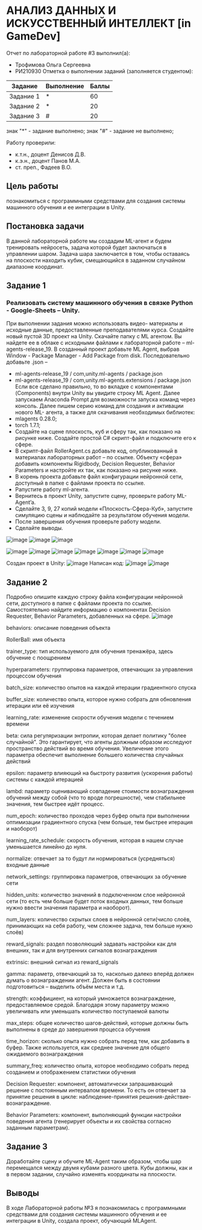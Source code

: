 # АНАЛИЗ ДАННЫХ И ИСКУССТВЕННЫЙ ИНТЕЛЛЕКТ [in GameDev]
Отчет по лабораторной работе #3 выполнил(а):
- Трофимова Ольга Сергеевна
- РИ210930
Отметка о выполнении заданий (заполняется студентом):

| Задание | Выполнение | Баллы |
| ------ | ------ | ------ |
| Задание 1 | * | 60 |
| Задание 2 | * | 20 |
| Задание 3 | # | 20 |

знак "*" - задание выполнено; знак "#" - задание не выполнено;

Работу проверили:
- к.т.н., доцент Денисов Д.В.
- к.э.н., доцент Панов М.А.
- ст. преп., Фадеев В.О.

## Цель работы
познакомиться с программными средствами для создания
системы машинного обучения и ее интеграции в Unity.

## Постановка задачи
В данной лабораторной работе мы создадим ML-агент и будем тренировать
нейросеть, задача которой будет заключаться в управлении шаром. Задача шара
заключается в том, чтобы оставаясь на плоскости находить кубик, смещающийся в
заданном случайном диапазоне координат.

## Задание 1
### Реализовать систему машинного обучения в связке Python - Google-Sheets – Unity.
При выполнении задания можно использовать видео-
материалы и исходные данные, предоставленные преподавателями курса.
Создайте новый пустой 3D проект на Unity.
Скачайте папку с ML агентом. Вы найдете ее в облаке с исходными
файлами к лабораторной работе – ml-agents-release_19.
В созданный проект добавьте ML Agent, выбрав Window - Package
Manager - Add Package from disk. Последовательно добавьте .json –
 -  ml-agents-release_19 / com,unity.ml-agents / package.json
 -  ml-agents-release_19 / com,unity.ml-agents.extensions / package.json
Если все сделано правильно, то во вкладке с компонентами
(Components) внутри Unity вы увидите строку ML Agent.
Далее запускаем Anaconda Prompt для возможности запуска команд
через консоль.
Далее пишем серию команд для создания и активации нового ML-
агента, а также для скачивания необходимых библиотек:
 -  mlagents 0.28.0;
 -  torch 1.7.1;
 -  Создайте на сцене плоскость, куб и сферу так, как показано на рисунке
ниже. Создайте простой C# скрипт-файл и подключите его к сфере.
 - В скрипт-файл RollerAgent.cs добавьте код, опубликованный в
материалах лабораторных работ – по ссылке.
Объекту «сфера» добавить компоненты Rigidbody, Decision Requester,
Behavior Parameters и настройте их так, как показано на рисунке ниже.
 - В корень проекта добавьте файл конфигурации нейронной сети,
доступный в папке с файлами проекта по ссылке.
 - Pапустите работу ml-агента.
 - Вернитесь в проект Unity, запустите сцену, проверьте работу ML-
Agent’a.
 - Сделайте 3, 9, 27 копий модели «Плоскость-Сфера-Куб», запустите
симуляцию сцены и наблюдайте за результатом обучения модели.
 - После завершения обучения проверьте работу модели.
 - Сделайте выводы.



![image](https://user-images.githubusercontent.com/103726508/204106783-0e4aea20-2d40-4302-9ac5-fb6cb49fcaae.png)
![image](https://user-images.githubusercontent.com/103726508/204106793-e7d129b8-a7a0-4a23-8e7f-b49a5acec8bc.png)
![image](https://user-images.githubusercontent.com/103726508/204106805-9f7b6e62-937b-41ef-9d5c-ab0c8594270b.png)

![image](https://user-images.githubusercontent.com/103726508/204106773-5aaddfc4-a2ce-4d34-b91e-2428537ae4e1.png)
![image](https://user-images.githubusercontent.com/103726508/204106896-8a476e07-8e9a-4ab3-9eae-6fa18137e65a.png)
![image](https://user-images.githubusercontent.com/103726508/204106987-8e9f541c-4388-4e83-bb35-fe6ad1d27ae3.png)
![image](https://user-images.githubusercontent.com/103726508/204148572-2944a2db-8068-40ca-9af6-85bde6fd11f9.png)
![image](https://user-images.githubusercontent.com/103726508/204148845-75d186c2-400c-42ce-828b-88e245be5f43.png)
![image](https://user-images.githubusercontent.com/103726508/204149517-04c66329-1793-49ee-8352-6449c67d29a0.png)
![image](https://user-images.githubusercontent.com/103726508/204149771-91df2911-af2c-48b7-9870-2d4392c6eff5.png)





Создан проект в Unity:
![image](https://user-images.githubusercontent.com/103726508/201183065-17c67fcf-14a0-45b2-8c6a-af599bff7606.png)
Написан код:
![image](https://user-images.githubusercontent.com/103726508/201184576-5d62cdb0-540b-477d-ba66-439811ce3ad7.png)
![image](https://user-images.githubusercontent.com/103726508/201184598-a7e28295-1b24-406c-86ab-6be24a48bff1.png)






## Задание 2

Подробно опишите каждую строку файла конфигурации
нейронной сети, доступного в папке с файлами проекта по ссылке. Самостоятельно
найдите информацию о компонентах Decision Requester, Behavior Parameters,
добавленных на сфере.
![image](https://user-images.githubusercontent.com/103726508/204102148-f4be934f-bfcd-42ac-920d-d1ba301981e3.png)


behaviors: описание поведения объекта

RollerBall: имя объекта

trainer_type: тип используемого для обучения тренажёра, здесь обучение с поощрением

hyperparameters: группировка параметров, отвечающих за управления процессом обучения

batch_size: количество опытов на каждой итерации градиентного спуска

buffer_size: количество опыта, которое нужно собрать для обновления итерации или её изучения

learning_rate: изменение скорости обучения модели с течением времени

beta: сила регуляризации энтропии, которая делает политику "более случайной". Это гарантирует, что агенты должным образом исследуют пространство действий во время обучения. Увеличение этого параметра обеспечит выполнение большего количества случайных действий

epsilon: параметр влияющий на быстроту развития (ускорения работы) системы с каждой итерацией

lambd: параметр оценивающий совпадение стоимости вознаграждения обучений между собой (что то вроде погрешности), чем стабильнее значения, тем быстрее идёт процесс.

num_epoch: количество проходов через буфер опыта при выполнении оптимизации градиентного спуска (чем больше, тем быстрее итерация и наоборот)

learning_rate_schedule: скорость обучения, которая в нашем случае уменьшается линейно до нуля.

normalize: отвечает за то будут ли нормироваться (усредняться) входные данные 

network_settings: группировка параметров, отвечающих за обучение сети

hidden_units: количество значений в подключенном слое нейронной сети (то есть чем больше будет поток входных данных, тем больше нужно ввести значения параметра и наоборот).

num_layers: количество скрытых слоев в нейронной сети(число слоёв, принимающих на себя работу, чем сложнее задача, тем больше нужно слоёв)

reward_signals: раздел позволяющий задавать настройки как для внешних, так и для внутренних сигналов вознаграждения

extrinsic: внешний сигнал из reward_signals

gamma: параметр, отвечающий за то, насколько далеко вперёд должен думать о вознаграждении агент. Должен быть в состоянии подготовиться – выделить объём места и т.д.

strength: коэффициент, на который умножается вознаграждение, предоставляемое средой. Благодаря этому параметру можно увеличивать или уменьшать количество поступаемой валюты

max_steps: общее количество шагов-действий, которые должны быть выполнены в среде до завершения процесса обучения

time_horizon: сколько опыта нужно собрать перед тем, как добавить в буфер. Также используется, как среднее значение для общего ожидаемого вознаграждения

summary_freq: количество опыта, которое необходимо собрать перед созданием и отображением статистики обучения

Decision Requester: компонент, автоматически запрашивающий решение с постоянным интервалом времени. То есть он отвечает за принятие решения в цикле: наблюдение-принятия решения-действие-вознаграждение.

Behavior Parameters: компонент, выполняющий функции настройки поведения агента (генерирует объекты и их свойства согласно заданным параметрам).

## Задание 3
Доработайте сцену и обучите ML-Agent таким образом, чтобы шар
перемещался между двумя кубами разного цвета. Кубы должны, как и в первом
задании, случайно изменять координаты на плоскости.

## Выводы

В ходе Лабораторной работы №3 я познакомилась с программными средствами для создания
системы машинного обучения и ее интеграции в Unity, создала проект, обучающий MLAgent.

